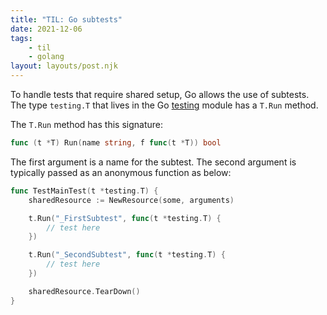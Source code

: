 ```yaml
---
title: "TIL: Go subtests"
date: 2021-12-06
tags:
    - til
    - golang
layout: layouts/post.njk
---
```

To handle tests that require shared setup, Go allows the use of subtests. The type `testing.T` that lives in the Go [testing](https://pkg.go.dev/testing) module has a `T.Run` method.

The `T.Run` method has this signature:

```go
func (t *T) Run(name string, f func(t *T)) bool
```

The first argument is a name for the subtest. The second argument is typically passed as an anonymous function as below:

```go
func TestMainTest(t *testing.T) {
    sharedResource := NewResource(some, arguments)

    t.Run("_FirstSubtest", func(t *testing.T) {
        // test here
    })

    t.Run("_SecondSubtest", func(t *testing.T) {
        // test here
    })

    sharedResource.TearDown()
}
```
